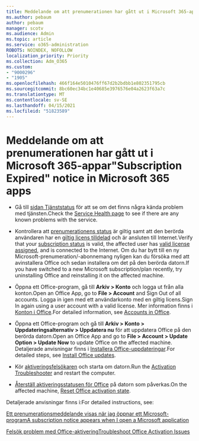 ```yaml
---
title: Meddelande om att prenumerationen har gått ut i Microsoft 365-appar
ms.author: pebaum
author: pebaum
manager: scotv
ms.audience: Admin
ms.topic: article
ms.service: o365-administration
ROBOTS: NOINDEX, NOFOLLOW
localization_priority: Priority
ms.collection: Adm_O365
ms.custom:
- "9000296"
- "1905"
ms.openlocfilehash: 466f164e5010476ff67d2b2bdbb1e802351795cb
ms.sourcegitcommit: 8bc60ec34bc1e40685e3976576e04a2623f63a7c
ms.translationtype: MT
ms.contentlocale: sv-SE
ms.lasthandoff: 04/15/2021
ms.locfileid: "51823589"
---
```

# <a name="subscription-expired-notice-in-microsoft-365-apps"></a><span data-ttu-id="39e55-102">Meddelande om att prenumerationen har gått ut i Microsoft 365-appar</span><span class="sxs-lookup"><span data-stu-id="39e55-102">"Subscription Expired" notice in Microsoft 365 apps</span></span>

- <span data-ttu-id="39e55-103">Gå till [sidan Tjänststatus](https://docs.microsoft.com/office365/enterprise/view-service-health) för att se om det finns några kända problem med tjänsten.</span><span class="sxs-lookup"><span data-stu-id="39e55-103">Check the [Service Health page](https://docs.microsoft.com/office365/enterprise/view-service-health) to see if there are any known problems with the service.</span></span>

- <span data-ttu-id="39e55-104">Kontrollera att [prenumerationens status](https://support.office.com/article/unlicensed-product-and-activation-errors-in-office-0d23d3c0-c19c-4b2f-9845-5344fedc4380#bkmk_checksubscription) är giltig samt att den berörda användaren har en [giltig licens tilldelad](https://support.office.com/article/997596B5-4173-4627-B915-36ABAC6786DC?wt.mc_id=Alchemy_ClientDIA) och är ansluten till Internet.</span><span class="sxs-lookup"><span data-stu-id="39e55-104">Verify that your [subscription status](https://support.office.com/article/unlicensed-product-and-activation-errors-in-office-0d23d3c0-c19c-4b2f-9845-5344fedc4380#bkmk_checksubscription) is valid, the affected user has [valid license assigned](https://support.office.com/article/997596B5-4173-4627-B915-36ABAC6786DC?wt.mc_id=Alchemy_ClientDIA), and is connected to the Internet.</span></span> <span data-ttu-id="39e55-105">Om du har bytt till en ny Microsoft-prenumeration/-abonnemang nyligen kan du försöka med att avinstallera Office och sedan installera om det på den berörda datorn.</span><span class="sxs-lookup"><span data-stu-id="39e55-105">If you have switched to a new Microsoft subscription/plan recently, try uninstalling Office and reinstalling it on the affected machine.</span></span>

- <span data-ttu-id="39e55-106">Öppna ett Office-program, gå till **Arkiv > Konto** och logga ut från alla konton.</span><span class="sxs-lookup"><span data-stu-id="39e55-106">Open an Office App, go to **File > Account** and Sign Out of all accounts.</span></span> <span data-ttu-id="39e55-107">Logga in igen med ett användarkonto med en giltig licens.</span><span class="sxs-lookup"><span data-stu-id="39e55-107">Sign In again using a user account with a valid license.</span></span> <span data-ttu-id="39e55-108">Mer information finns i [Konton i Office](https://support.office.com/article/accounts-in-office-628ea040-f265-49de-b986-be09c3ebf8a9).</span><span class="sxs-lookup"><span data-stu-id="39e55-108">For detailed information, see [Accounts in Office](https://support.office.com/article/accounts-in-office-628ea040-f265-49de-b986-be09c3ebf8a9).</span></span>

- <span data-ttu-id="39e55-109">Öppna ett Office-program och gå till **Arkiv > Konto > Uppdateringsalternativ > Uppdatera nu** för att uppdatera Office på den berörda datorn.</span><span class="sxs-lookup"><span data-stu-id="39e55-109">Open an Office App and go to **File > Account > Update Option > Update Now** to update Office on the affected machine.</span></span> <span data-ttu-id="39e55-110">Detaljerade anvisningar finns i [Installera Office-uppdateringar](https://support.office.com/article/install-office-updates-2ab296f3-7f03-43a2-8e50-46de917611c5).</span><span class="sxs-lookup"><span data-stu-id="39e55-110">For detailed steps, see [Install Office updates](https://support.office.com/article/install-office-updates-2ab296f3-7f03-43a2-8e50-46de917611c5).</span></span>

- <span data-ttu-id="39e55-111">Kör [aktiveringsfelsökaren](https://aka.ms/SARA-OfficeActivation-Alchemy) och starta om datorn.</span><span class="sxs-lookup"><span data-stu-id="39e55-111">Run the [Activation Troubleshooter](https://aka.ms/SARA-OfficeActivation-Alchemy) and restart the computer.</span></span>

- <span data-ttu-id="39e55-112">[Återställ aktiveringsstatusen för Office](https://docs.microsoft.com/office/troubleshoot/activation/reset-office-365-proplus-activation-state) på datorn som påverkas.</span><span class="sxs-lookup"><span data-stu-id="39e55-112">On the affected machine, [Reset Office activation state](https://docs.microsoft.com/office/troubleshoot/activation/reset-office-365-proplus-activation-state).</span></span>

<span data-ttu-id="39e55-113">Detaljerade anvisningar finns i:</span><span class="sxs-lookup"><span data-stu-id="39e55-113">For detailed instructions, see:</span></span> 

[<span data-ttu-id="39e55-114">Ett prenumerationsmeddelande visas när jag öppnar ett Microsoft-program</span><span class="sxs-lookup"><span data-stu-id="39e55-114">A subscription notice appears when I open a Microsoft application</span></span>](https://support.office.com/article/a-subscription-notice-appears-when-i-open-an-office-365-application-4cabe32c-f594-4c0e-9191-3d3ade10cceb)

[<span data-ttu-id="39e55-115">Felsök problem med Office-aktivering</span><span class="sxs-lookup"><span data-stu-id="39e55-115">Troubleshoot Office Activation Issues</span></span>](https://support.office.com/article/unlicensed-product-and-activation-errors-in-office-0d23d3c0-c19c-4b2f-9845-5344fedc4380)
